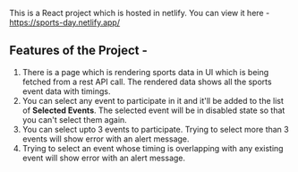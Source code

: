  This is a React project which is hosted in netlify. You can view it here - https://sports-day.netlify.app/
 
 ## Features of the Project -
 1. There is a page which is rendering sports data in UI which is being fetched from a rest API call. The rendered data shows all the sports event data with timings. 
 2. You can select any event to participate in it and it'll be added to the list of <b>Selected Events</b>. The selected event will be in disabled state so that you can't select them again.
 3. You can select upto 3 events to participate. Trying to select more than 3 events will show error with an alert message.
 4. Trying to select an event whose timing is overlapping with any existing event will show error with an alert message.
 
